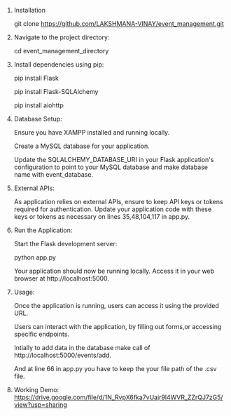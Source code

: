 1) Installation

   git clone https://github.com/LAKSHMANA-VINAY/event_management.git

2) Navigate to the project directory:

   cd event_management_directory 

3) Install dependencies using pip:

   pip install Flask
   
   pip install Flask-SQLAlchemy
   
   pip install aiohttp
   

5) Database Setup:

     Ensure you have XAMPP installed and running locally.
  
     Create a MySQL database for your application.
  
     Update the SQLALCHEMY_DATABASE_URI in your Flask application's configuration to point to your MySQL database and make database name with event_database.

5) External APIs:
   
     As application relies on external APIs, ensure to keep API keys or tokens required for authentication. Update your application code with these keys or tokens as necessary on lines 35,48,104,117 in app.py.

6) Run the Application:

     Start the Flask development server:
  
     python app.py
  
     Your application should now be running locally. Access it in your web browser at http://localhost:5000.

7) Usage:

     Once the application is running, users can access it using the provided URL.
  
     Users can interact with the application, by filling out forms,or accessing specific endpoints.
  
     Intially to add data in the database make call of http://localhost:5000/events/add.
  
     And at line 66 in app.py you have to keep the your file path of the .csv file.

8) Working Demo: https://drive.google.com/file/d/1N_RvpX6fka7vUajr9l4WVR_ZZrQJ7zG5/view?usp=sharing
  
   
